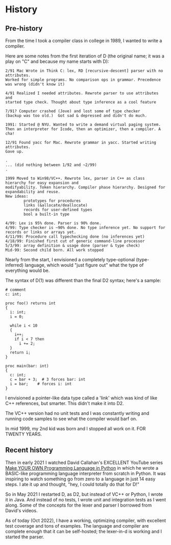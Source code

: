 # History

## Pre-history

From the time I took a compiler class in college in 1989, I wanted to write a compiler. 

Here are some notes from the first iteration of D (the original name; it was a play on "C"
and because my name starts with D):

```
2/91 Mac Wrote in Think C: lex, RD [recursive-descent] parser with no attributes. 
Worked for simple programs. No comparison ops in grammar. Precedence was wrong (didn't know it)

4/91 Realized I needed attributes. Rewrote parser to use attributes and
started type check. Thought about type inference as a cool feature

7/91? Computer crashed (Jove) and lost some of type checker
(backup was too old.)  Got sad & depressed and didn't do much.

1991: Started @ NYU. Wanted to write a demand virtual paging system.
Then an interpreter for Icode, then an optimizer, then a compiler. A cha!

12/91 Found yacc for Mac. Rewrote grammar in yacc. Started writing attributes.
Gave up.

.
... (did nothing between 1/92 and ~2/99)
.

1999 Moved to Win98/VC++. Rewrote lex, parser in C++ as class hierarchy for easy expansion and 
modifyability. Token hierarchy. Compiler phase hierarchy. Designed for expandability and reuse.
New ideas:
        prototypes for procedures
        links (&allocate/deallocate)
        records for user-defined types
        bool a built-in type

4/99: Lex is 95% done. Parser is 90% done.
4/99: Type checker is ~90% done. No type inference yet. No support for records or links or arrays yet.
4/11/99: Procedure call typechecking done (no inferences yet)
4/18/99: Finished first cut of generic command-line processor
5/3/99: array definition & usage done (parser & type check)
Mid-99: Second child born. All work stopped
```

Nearly from the start, I envisioned a completely type-optional (type-inferred) language, which 
would "just figure out" what the type of everything would be.

The syntax of D(1) was different than the final D2 syntax; here's a sample:

```
# comment
c: int;

proc foo() returns int
{
  i: int;
  i = 0;
  
  while i < 10
  {
    i++;
    if i < 7 then
      i += 2;
  }
  return i;
}

proc main(bar: int)
{
  c: int;
  c = bar + 3;  # 3 forces bar: int
  i = bar;    # forces i: int
}
```

I envisioned a pointer-like data type called a 'link' which was kind of like C++ references, but 
smarter. This didn't make it into D2.

The VC++ version had no unit tests and I was constantly writing and running code samples to see 
what the compiler would barf on. 

In mid 1999, my 2nd kid was born and I stopped all work on it. FOR TWENTY YEARS.

## Recent history

Then in early 2021 I watched David Callahan's EXCELLENT YouTube series 
[Make YOUR OWN Programming Language in Python](https://www.youtube.com/playlist?list=PLZQftyCk7_SdoVexSmwy_tBgs7P0b97yD) 
in which he wrote a BASIC-like programming language interpreter from scratch in Python. It was 
inspiring to watch something go from zero to a language in just 14 easy steps. I ate it up and 
thought, "hey, I could totally do that for D!"

So in May 2021 I restarted D, as D2, but instead of VC++ or Python, I wrote it in Java. And instead
of no tests, I wrote unit and integration tests as I went along. Some of the concepts for the lexer
and parser I borrowed from David's videos.

As of today (Oct 2022), I have a working, optimizing compiler, with excellent test coverage and 
tons of examples. The language and compiler are complete enough that it can be self-hosted; the
lexer-in-d is working and I started the parser.
